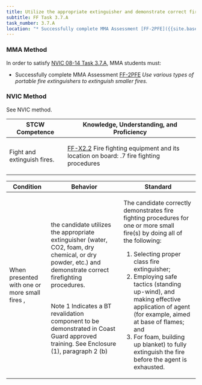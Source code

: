 ```yaml
---
title: Utilize the appropriate extinguisher and demonstrate correct firefighting procedures
subtitle: FF Task 3.7.A 
task_number: 3.7.A
location: "* Successfully complete MMA Assessment [FF-2PFE]({{site.baseurl}}/assessments/Common/FF-2PFE) *Use various types of portable fire extinguishers to extinguish smaller fires.*" 
---
```



### MMA Method

In order to satisfy  [NVIC 08-14  Task  3.7.A]({{site.baseurl}}/assets/images/nvic-08-14.pdf), MMA students must:

* Successfully complete MMA Assessment [FF-2PFE]({{site.baseurl}}/assessments/Common/FF-2PFE) *Use various types of portable fire extinguishers to extinguish smaller fires.*


### NVIC Method

<a onclick="togglevisibility('nvic_methods')" >See NVIC method.</a>

<div id='nvic_methods' class='hide'>

<table>
<thead>
<tr>
<th class='forty'> STCW Competence </th>
<th class='sixty'> Knowledge, Understanding, and Proficiency </th>
</tr>
</thead>




<tbody>
<tr><td markdown='1'>

Fight and extinguish fires.

</td><td markdown='1'>

[FF-X2.2](../../tables/612.html#FF-X2.2) Fire fighting equipment and its location on board:
.7  fire fighting procedures

</td></tr>


</tbody>
</table>


<table>
<thead>
<tr><th class='twenty'>  Condition </th><th class='twenty'> Behavior </th><th  class='sixty'>Standard </th></tr>
</thead>
<tbody >



<tr><td markdown='1'>

When presented with one or more small fires ,

</td><td markdown='1'>

the candidate utilizes the appropriate extinguisher (water, CO2, foam, dry chemical, or dry powder, etc.)  and demonstrate correct firefighting procedures.

<br>

<div class="tooltip">Note 1
<span class="tooltiptext">
Indicates a BT revalidation component to be demonstrated in Coast Guard approved training. See Enclosure (1), paragraph 2 (b)
</span>
</div>


</td><td markdown='1'>

The candidate correctly demonstrates fire fighting procedures for one or more small fire(s) by doing all of the following:
 
1.  Selecting proper class fire extinguisher; 
2.  Employing safe tactics (standing up-wind), and making effective application of agent (for example, aimed at base of flames; and 
3.  For foam, building up blanket) to fully extinguish the fire before the agent is exhausted.

</td></tr>
</tbody>
</table>
</div>
